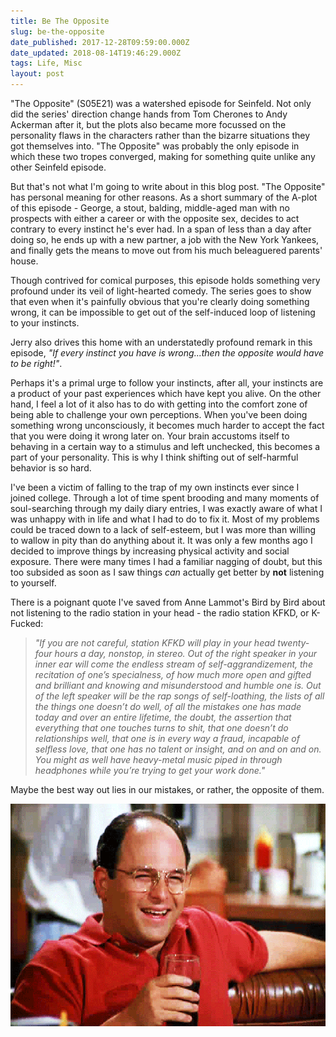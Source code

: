 ```yaml
---
title: Be The Opposite
slug: be-the-opposite
date_published: 2017-12-28T09:59:00.000Z
date_updated: 2018-08-14T19:46:29.000Z
tags: Life, Misc
layout: post
---
```


\"The Opposite\" (S05E21) was a watershed episode for Seinfeld. Not only did the series\' direction change hands from Tom Cherones to Andy Ackerman after it, but the plots also became more focussed on the personality flaws in the characters rather than the bizarre situations they got themselves into. \"The Opposite\" was probably the only episode in which these two tropes converged, making for something quite unlike any other Seinfeld episode.

But that\'s not what I\'m going to write about in this blog post. \"The Opposite\" has personal meaning for other reasons. As a short summary of the A-plot of this episode - George, a stout, balding, middle-aged man with no prospects with either a career or with the opposite sex, decides to act contrary to every instinct he\'s ever had. In a span of less than a day after doing so, he ends up with a new partner, a job with the New York Yankees, and finally gets the means to move out from his much beleaguered parents\' house.

Though contrived for comical purposes, this episode holds something very profound under its veil of light-hearted comedy. The series goes to show that even when it\'s painfully obvious that you\'re clearly doing something wrong, it can be impossible to get out of the self-induced loop of listening to your instincts.

Jerry also drives this home with an understatedly profound remark in this episode, *\"If every instinct you have is wrong...then the opposite would have to be right!\"*.

Perhaps it\'s a primal urge to follow your instincts, after all, your instincts are a product of your past experiences which have kept you alive. On the other hand, I feel a lot of it also has to do with getting into the comfort zone of being able to challenge your own perceptions. When you\'ve been doing something wrong unconsciously, it becomes much harder to accept the fact that you were doing it wrong later on. Your brain accustoms itself to behaving in a certain way to a stimulus and left unchecked, this becomes a part of your personality. This is why I think shifting out of self-harmful behavior is so hard.

I\'ve been a victim of falling to the trap of my own instincts ever since I joined college. Through a lot of time spent brooding and many moments of soul-searching through my daily diary entries, I was exactly aware of what I was unhappy with in life and what I had to do to fix it. Most of my problems could be traced down to a lack of self-esteem, but I was more than willing to wallow in pity than do anything about it. It was only a few months ago I decided to improve things by increasing physical activity and social exposure. There were many times I had a familiar nagging of doubt, but this too subsided as soon as I saw things *can* actually get better by **not** listening to yourself.

There is a poignant quote I\'ve saved from Anne Lammot\'s Bird by Bird about not listening to the radio station in your head - the radio station KFKD, or K-Fucked:

> *\"If you are not careful, station KFKD will play in your head twenty-four hours a day, nonstop, in stereo. Out of the right speaker in your inner ear will come the endless stream of self-aggrandizement, the recitation of one’s specialness, of how much more open and gifted and brilliant and knowing and misunderstood and humble one is. Out of the left speaker will be the rap songs of self-loathing, the lists of all the things one doesn’t do well, of all the mistakes one has made today and over an entire lifetime, the doubt, the assertion that everything that one touches turns to shit, that one doesn’t do relationships well, that one is in every way a fraud, incapable of selfless love, that one has no talent or insight, and on and on and on. You might as well have heavy-metal music piped in through headphones while you’re trying to get your work done.\"*

Maybe the best way out lies in our mistakes, or rather, the opposite of them.

![george](/content/images/2018/08/george.gif)
